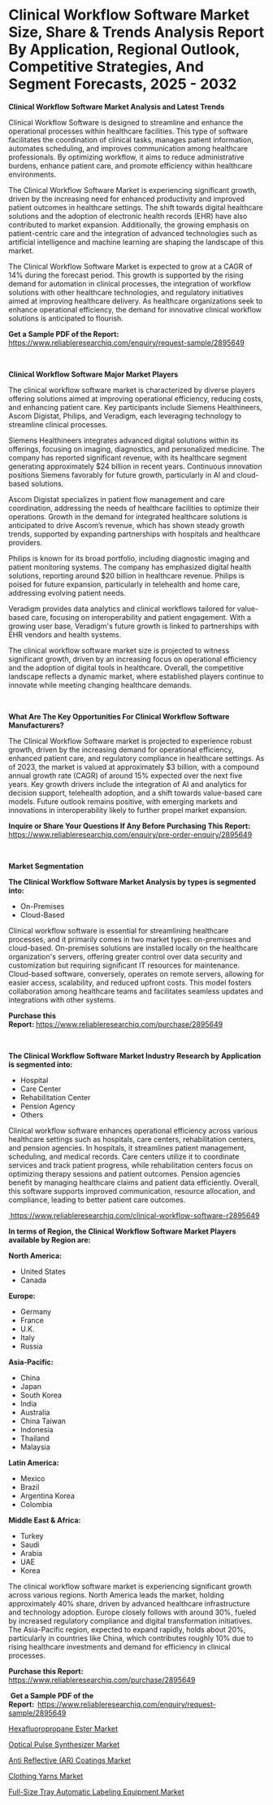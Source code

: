 <p><h1>Clinical Workflow Software Market Size, Share & Trends Analysis Report By Application, Regional Outlook, Competitive Strategies, And Segment Forecasts, 2025 - 2032</h1></p><p><strong>Clinical Workflow Software Market Analysis and Latest Trends</strong></p>
<p><p>Clinical Workflow Software is designed to streamline and enhance the operational processes within healthcare facilities. This type of software facilitates the coordination of clinical tasks, manages patient information, automates scheduling, and improves communication among healthcare professionals. By optimizing workflow, it aims to reduce administrative burdens, enhance patient care, and promote efficiency within healthcare environments.</p><p>The Clinical Workflow Software Market is experiencing significant growth, driven by the increasing need for enhanced productivity and improved patient outcomes in healthcare settings. The shift towards digital healthcare solutions and the adoption of electronic health records (EHR) have also contributed to market expansion. Additionally, the growing emphasis on patient-centric care and the integration of advanced technologies such as artificial intelligence and machine learning are shaping the landscape of this market.</p><p>The Clinical Workflow Software Market is expected to grow at a CAGR of 14% during the forecast period. This growth is supported by the rising demand for automation in clinical processes, the integration of workflow solutions with other healthcare technologies, and regulatory initiatives aimed at improving healthcare delivery. As healthcare organizations seek to enhance operational efficiency, the demand for innovative clinical workflow solutions is anticipated to flourish.</p></p>
<p><strong>Get a Sample PDF of the Report:&nbsp;</strong> <a href="https://www.reliableresearchiq.com/enquiry/request-sample/2895649?utm_campaign=1876&utm_medium=2&utm_source=Github&utm_content=ia&utm_term=15032025&utm_id=clinical-workflow-software">https://www.reliableresearchiq.com/enquiry/request-sample/2895649</a></p>
<p>&nbsp;</p>
<p><strong>Clinical Workflow Software Major Market Players</strong></p>
<p><p>The clinical workflow software market is characterized by diverse players offering solutions aimed at improving operational efficiency, reducing costs, and enhancing patient care. Key participants include Siemens Healthineers, Ascom Digistat, Philips, and Veradigm, each leveraging technology to streamline clinical processes.</p><p>Siemens Healthineers integrates advanced digital solutions within its offerings, focusing on imaging, diagnostics, and personalized medicine. The company has reported significant revenue, with its healthcare segment generating approximately $24 billion in recent years. Continuous innovation positions Siemens favorably for future growth, particularly in AI and cloud-based solutions.</p><p>Ascom Digistat specializes in patient flow management and care coordination, addressing the needs of healthcare facilities to optimize their operations. Growth in the demand for integrated healthcare solutions is anticipated to drive Ascom’s revenue, which has shown steady growth trends, supported by expanding partnerships with hospitals and healthcare providers.</p><p>Philips is known for its broad portfolio, including diagnostic imaging and patient monitoring systems. The company has emphasized digital health solutions, reporting around $20 billion in healthcare revenue. Philips is poised for future expansion, particularly in telehealth and home care, addressing evolving patient needs.</p><p>Veradigm provides data analytics and clinical workflows tailored for value-based care, focusing on interoperability and patient engagement. With a growing user base, Veradigm's future growth is linked to partnerships with EHR vendors and health systems.</p><p>The clinical workflow software market size is projected to witness significant growth, driven by an increasing focus on operational efficiency and the adoption of digital tools in healthcare. Overall, the competitive landscape reflects a dynamic market, where established players continue to innovate while meeting changing healthcare demands.</p></p>
<p>&nbsp;</p>
<p><strong>What Are The Key Opportunities For Clinical Workflow Software Manufacturers?</strong></p>
<p><p>The Clinical Workflow Software market is projected to experience robust growth, driven by the increasing demand for operational efficiency, enhanced patient care, and regulatory compliance in healthcare settings. As of 2023, the market is valued at approximately $3 billion, with a compound annual growth rate (CAGR) of around 15% expected over the next five years. Key growth drivers include the integration of AI and analytics for decision support, telehealth adoption, and a shift towards value-based care models. Future outlook remains positive, with emerging markets and innovations in interoperability likely to further propel market expansion.</p></p>
<p><strong>Inquire or Share Your Questions If Any Before Purchasing This Report:</strong> <a href="https://www.reliableresearchiq.com/enquiry/pre-order-enquiry/2895649?utm_campaign=1876&utm_medium=2&utm_source=Github&utm_content=ia&utm_term=15032025&utm_id=clinical-workflow-software">https://www.reliableresearchiq.com/enquiry/pre-order-enquiry/2895649</a></p>
<p>&nbsp;</p>
<p><strong>Market Segmentation</strong></p>
<p><strong>The Clinical Workflow Software Market Analysis by types is segmented into:</strong></p>
<p><ul><li>On-Premises</li><li>Cloud-Based</li></ul></p>
<p><p>Clinical workflow software is essential for streamlining healthcare processes, and it primarily comes in two market types: on-premises and cloud-based. On-premises solutions are installed locally on the healthcare organization's servers, offering greater control over data security and customization but requiring significant IT resources for maintenance. Cloud-based software, conversely, operates on remote servers, allowing for easier access, scalability, and reduced upfront costs. This model fosters collaboration among healthcare teams and facilitates seamless updates and integrations with other systems.</p></p>
<p><strong>Purchase this Report:&nbsp;</strong><a href="https://www.reliableresearchiq.com/purchase/2895649?utm_campaign=1876&utm_medium=2&utm_source=Github&utm_content=ia&utm_term=15032025&utm_id=clinical-workflow-software">https://www.reliableresearchiq.com/purchase/2895649</a></p>
<p>&nbsp;</p>
<p><strong>The Clinical Workflow Software Market Industry Research by Application is segmented into:</strong></p>
<p><ul><li>Hospital</li><li>Care Center</li><li>Rehabilitation Center</li><li>Pension Agency</li><li>Others</li></ul></p>
<p><p>Clinical workflow software enhances operational efficiency across various healthcare settings such as hospitals, care centers, rehabilitation centers, and pension agencies. In hospitals, it streamlines patient management, scheduling, and medical records. Care centers utilize it to coordinate services and track patient progress, while rehabilitation centers focus on optimizing therapy sessions and patient outcomes. Pension agencies benefit by managing healthcare claims and patient data efficiently. Overall, this software supports improved communication, resource allocation, and compliance, leading to better patient care outcomes.</p></p>
<p><a href="https://www.reliableresearchiq.com/clinical-workflow-software-r2895649?utm_campaign=1876&utm_medium=2&utm_source=Github&utm_content=ia&utm_term=15032025&utm_id=clinical-workflow-software">&nbsp;https://www.reliableresearchiq.com/clinical-workflow-software-r2895649</a></p>
<p><strong>In terms of Region, the Clinical Workflow Software Market Players available by Region are:</strong></p>
<p>
    <p> <strong> North America: </strong>
        <ul>
            <li>United States</li>
            <li>Canada</li>
        </ul>
        </p> 
    <p> <strong> Europe: </strong>
        <ul>
            <li>Germany</li>
            <li>France</li>
            <li>U.K.</li>
            <li>Italy</li>
            <li>Russia</li>
        </ul>
        </p> 
    <p> <strong> Asia-Pacific: </strong>
        <ul>
            <li>China</li>
            <li>Japan</li>
            <li>South Korea</li>
            <li>India</li>
            <li>Australia</li>
            <li>China Taiwan</li>
            <li>Indonesia</li>
            <li>Thailand</li>
            <li>Malaysia</li>
        </ul>
        </p> 
    <p> <strong> Latin America: </strong>
        <ul>
            <li>Mexico</li>
            <li>Brazil</li>
            <li>Argentina Korea</li>
            <li>Colombia</li>
        </ul>
        </p> 
    <p> <strong> Middle East & Africa: </strong>
        <ul>
            <li>Turkey</li>
            <li>Saudi</li>
            <li>Arabia</li>
            <li>UAE</li>
            <li>Korea</li>
        </ul>
    </p>
    </p>
<p><p>The clinical workflow software market is experiencing significant growth across various regions. North America leads the market, holding approximately 40% share, driven by advanced healthcare infrastructure and technology adoption. Europe closely follows with around 30%, fueled by increased regulatory compliance and digital transformation initiatives. The Asia-Pacific region, expected to expand rapidly, holds about 20%, particularly in countries like China, which contributes roughly 10% due to rising healthcare investments and demand for efficiency in clinical processes.</p></p>
<p><strong>Purchase this Report: </strong><a href="https://www.reliableresearchiq.com/purchase/2895649?utm_campaign=1876&utm_medium=2&utm_source=Github&utm_content=ia&utm_term=15032025&utm_id=clinical-workflow-software">https://www.reliableresearchiq.com/purchase/2895649</a></p>
<p>&nbsp;<strong>Get a Sample PDF of the Report:&nbsp;&nbsp;</strong><a href="https://www.reliableresearchiq.com/enquiry/request-sample/2895649?utm_campaign=1876&utm_medium=2&utm_source=Github&utm_content=ia&utm_term=15032025&utm_id=clinical-workflow-software">https://www.reliableresearchiq.com/enquiry/request-sample/2895649</a></p>
<p><strong></strong></p>
<p><p><a href="https://github.com/kemauteve/Market-Research-Report-List-1/blob/main/hexafluoropropane-ester-market.md?utm_campaign=1876&utm_medium=2&utm_source=Github&utm_content=ia&utm_term=15032025&utm_id=clinical-workflow-software">Hexafluoropropane Ester Market</a></p><p><a href="https://github.com/drissahrouk/Market-Research-Report-List-1/blob/main/optical-pulse-synthesizer-market.md?utm_campaign=1876&utm_medium=2&utm_source=Github&utm_content=ia&utm_term=15032025&utm_id=clinical-workflow-software">Optical Pulse Synthesizer Market</a></p><p><a href="https://github.com/haklagjbj/Market-Research-Report-List-1/blob/main/anti-reflective-ar-coatings-market.md?utm_campaign=1876&utm_medium=2&utm_source=Github&utm_content=ia&utm_term=15032025&utm_id=clinical-workflow-software">Anti Reflective (AR) Coatings Market</a></p><p><a href="https://github.com/habyoneub/Market-Research-Report-List-1/blob/main/clothing-yarns-market.md?utm_campaign=1876&utm_medium=2&utm_source=Github&utm_content=ia&utm_term=15032025&utm_id=clinical-workflow-software">Clothing Yarns Market</a></p><p><a href="https://github.com/latilsmickl8/Market-Research-Report-List-1/blob/main/full-size-tray-automatic-labeling-equipment-market.md?utm_campaign=1876&utm_medium=2&utm_source=Github&utm_content=ia&utm_term=15032025&utm_id=clinical-workflow-software">Full-Size Tray Automatic Labeling Equipment Market</a></p></p>